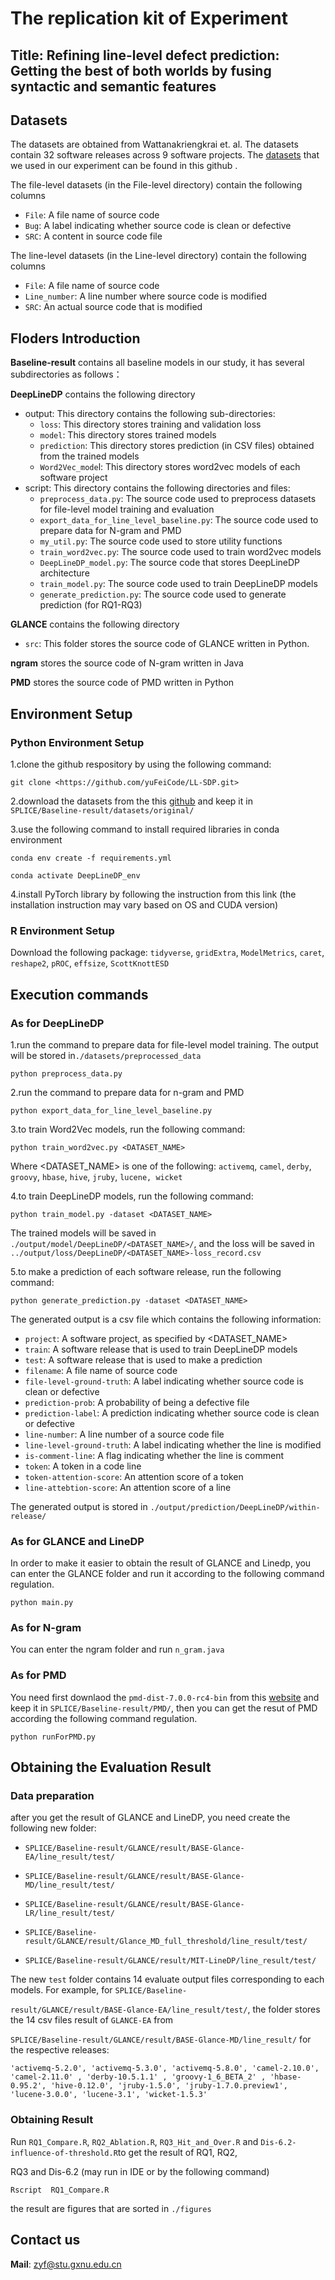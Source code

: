 # The replication kit of Experiment

## Title: Refining line-level defect prediction: Getting the best of both worlds by fusing syntactic and semantic features

## Datasets

The datasets are obtained from Wattanakriengkrai et. al. The datasets contain 32 software releases across 9 software projects. The [datasets](https://github.com/awsm-research/line-level-defect-prediction) that we used in our experiment can be found in this github .

The file-level datasets (in the File-level directory) contain the following columns

- `File`: A file name of source code
- `Bug`: A label indicating whether source code is clean or defective
- `SRC`: A content in source code file

The line-level datasets (in the Line-level directory) contain the following columns

- `File`: A file name of source code
- `Line_number`: A line number where source code is modified
- `SRC`: An actual source code that is modified

## Floders Introduction
**Baseline-result** contains all baseline models in our study, it has several subdirectories as follows：

  **DeepLineDP** contains the following directory
  
  - output: This directory contains the following sub-directories:
      - `loss`: This directory stores training and validation loss
      - `model`: This directory stores trained models
      - `prediction`: This directory stores prediction (in CSV files) obtained from the trained models
      - `Word2Vec_mode`l: This directory stores word2vec models of each software project
  - script: This directory contains the following directories and files:
      - `preprocess_data.py`: The source code used to preprocess datasets for file-level model training and evaluation
      - `export_data_for_line_level_baseline.py`: The source code used to prepare data for N-gram and PMD
      - `my_util.py`: The source code used to store utility functions
      - `train_word2vec.py`: The source code used to train word2vec models
      - `DeepLineDP_model.py`: The source code that stores DeepLineDP architecture
      - `train_model.py`: The source code used to train DeepLineDP models
      - `generate_prediction.py`: The source code used to generate prediction (for RQ1-RQ3)
  
  **GLANCE** contains the following directory
  
  - `src`: This folder stores the source code of GLANCE written in Python.

  **ngram**  stores the source code of N-gram written in Java

  **PMD** stores the source code of PMD written in Python 

## Environment Setup

### Python Environment Setup

1.clone the github respository by using the following command:

    git clone <https://github.com/yuFeiCode/LL-SDP.git>

2.download the datasets from the this [github](https://github.com/awsm-research/line-level-defect-prediction) and keep it in `SPLICE/Baseline-result/datasets/original/`

3.use the following command to install required libraries in conda environment

    conda env create -f requirements.yml
    
    conda activate DeepLineDP_env

4.install PyTorch library by following the instruction from this link (the installation instruction may vary based on OS and CUDA version)

### R Environment Setup

Download the following package: `tidyverse`, `gridExtra`, `ModelMetrics`, `caret`, `reshape2`, `pROC`, `effsize`, `ScottKnottESD`

## Execution commands

### **As for DeepLineDP**

1.run the command to prepare data for file-level model training. The output will be stored in`./datasets/preprocessed_data`

    python preprocess_data.py

2.run the command to prepare data for n-gram and PMD
    
    python export_data_for_line_level_baseline.py
    
3.to train Word2Vec models, run the following command:

    python train_word2vec.py <DATASET_NAME>

Where <DATASET_NAME> is one of the following: `activemq`, `camel`, `derby`, `groovy`, `hbase`, `hive`, `jruby`, `lucene, wicket`

4.to train DeepLineDP models, run the following command:

    python train_model.py -dataset <DATASET_NAME>

The trained models will be saved in `./output/model/DeepLineDP/<DATASET_NAME>/`, and the loss will be saved in `../output/loss/DeepLineDP/<DATASET_NAME>-loss_record.csv`

5.to make a prediction of each software release, run the following command:

    python generate_prediction.py -dataset <DATASET_NAME>

The generated output is a csv file which contains the following information:

- `project`: A software project, as specified by <DATASET_NAME>
- `train`: A software release that is used to train DeepLineDP models
- `test`: A software release that is used to make a prediction
- `filename`: A file name of source code
- `file-level-ground-truth`: A label indicating whether source code is clean or defective
- `prediction-prob`: A probability of being a defective file
- `prediction-label`: A prediction indicating whether source code is clean or defective
- `line-number`: A line number of a source code file
- `line-level-ground-truth`: A label indicating whether the line is modified
- `is-comment-line`: A flag indicating whether the line is comment
- `token`: A token in a code line
- `token-attention-score`: An attention score of a token
- `line-attebtion-score`: An attention score of a line

The generated output is stored in `./output/prediction/DeepLineDP/within-release/`

### **As for GLANCE and LineDP**

In order to make it easier to obtain the result of GLANCE and Linedp, you can enter the GLANCE folder and run it according to the following command regulation.

    python main.py

### **As for N-gram**

You can enter the ngram folder and run `n_gram.java`

### **As for PMD**
You need first downlaod the `pmd-dist-7.0.0-rc4-bin` from this [website](https://pmd.github.io/) and keep it in `SPLICE/Baseline-result/PMD/`, then you can get the resut of PMD according the following command regulation.

    python runForPMD.py
   
## Obtaining the Evaluation Result

### **Data preparation**

after you get the result of GLANCE and LineDP, you need create the following new folder:
 
   - `SPLICE/Baseline-result/GLANCE/result/BASE-Glance-EA/line_result/test/`
   
   - `SPLICE/Baseline-result/GLANCE/result/BASE-Glance-MD/line_result/test/`
   
   - `SPLICE/Baseline-result/GLANCE/result/BASE-Glance-LR/line_result/test/`
   
   - `SPLICE/Baseline-result/GLANCE/result/Glance_MD_full_threshold/line_result/test/`
   
   - `SPLICE/Baseline-result/GLANCE/result/MIT-LineDP/line_result/test/`

The new `test` folder contains 14 evaluate output files corresponding to each models. For example, for `SPLICE/Baseline-`

`result/GLANCE/result/BASE-Glance-EA/line_result/test/`, the folder stores the 14 csv files result of `GLANCE-EA` from 

`SPLICE/Baseline-result/GLANCE/result/BASE-Glance-MD/line_result/` for the respective releases:

    'activemq-5.2.0', 'activemq-5.3.0', 'activemq-5.8.0', 'camel-2.10.0', 'camel-2.11.0' , 'derby-10.5.1.1' , 'groovy-1_6_BETA_2' , 'hbase-0.95.2', 'hive-0.12.0', 'jruby-1.5.0', 'jruby-1.7.0.preview1', 'lucene-3.0.0', 'lucene-3.1', 'wicket-1.5.3'


### **Obtaining Result**

Run `RQ1_Compare.R`, `RQ2_Ablation.R`, `RQ3_Hit_and_Over.R` and `Dis-6.2-influence-of-threshold.R`to get the result of RQ1, RQ2, 

RQ3 and Dis-6.2 (may run in IDE or by the following command)

    Rscript  RQ1_Compare.R

the result are figures that are sorted in `./figures`

## Contact us

**Mail**: zyf@stu.gxnu.edu.cn
